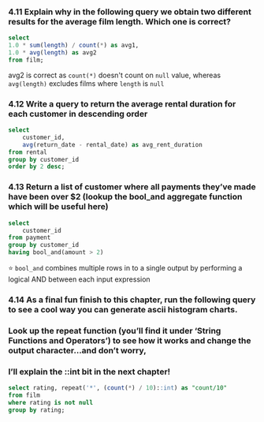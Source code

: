 ### 4.11 Explain why in the following query we obtain two different results for the average film length. Which one is correct?
```sql
select
1.0 * sum(length) / count(*) as avg1,
1.0 * avg(length) as avg2
from film;
```

avg2 is correct as `count(*)` doesn't count on `null` value, whereas `avg(length)` excludes films where `length` is `null`

### 4.12 Write a query to return the average rental duration for each customer in descending order

```sql
select
	customer_id,
	avg(return_date - rental_date) as avg_rent_duration
from rental
group by customer_id
order by 2 desc;
```

### 4.13 Return a list of customer where all payments they’ve made have been over $2 (lookup the bool_and aggregate function which will be useful here)
```sql
select
	customer_id
from payment
group by customer_id
having bool_and(amount > 2)
```
:star: `bool_and` combines multiple rows in to a single output by performing a logical AND between each input expression

### 4.14 As a final fun finish to this chapter, run the following query to see a cool way you can generate ascii histogram charts. 
### Look up the repeat function (you’ll find it under ‘String Functions and Operators’) to see how it works and change the output character…and don’t worry, 
### I’ll explain the ::int bit in the next chapter!
```sql
select rating, repeat('*', (count(*) / 10)::int) as "count/10"
from film
where rating is not null
group by rating;
```
